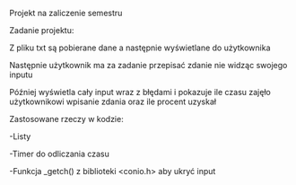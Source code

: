 Projekt na zaliczenie semestru

Zadanie projektu:

Z pliku txt są pobierane dane a następnie wyświetlane do użytkownika

Następnie użytkownik ma za zadanie przepisać zdanie nie widząc swojego inputu

Później wyświetla cały input wraz z błędami i pokazuje ile czasu zajęło użytkownikowi wpisanie zdania oraz ile procent uzyskał

Zastosowane rzeczy w kodzie:

-Listy

-Timer do odliczania czasu

-Funkcja _getch() z biblioteki <conio.h> aby ukryć input
